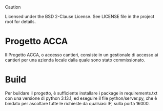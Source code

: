 > [!CAUTION]
> Licensed under the BSD 2-Clause License. See LICENSE file in the project root for details.

# Progetto ACCA
Il Progetto ACCA, o accesso cantieri, consiste in un gestionale di accesso ai cantieri per una azienda locale dalla quale sono stato commissionato.

# Build
Per buildare il progetto, è sufficiente installare i package in requirements.txt con una versione di python 3.13.1, ed eseguire il file python/server.py, che è bindato per ascoltare tutte le richieste da qualsiasi IP, sulla porta 16000.

